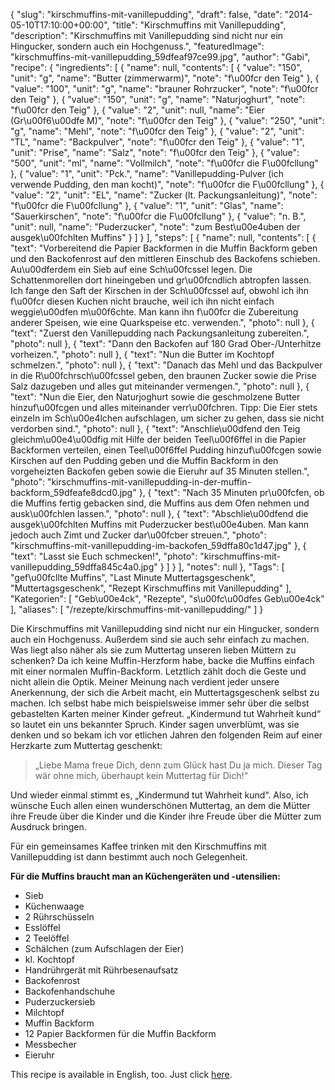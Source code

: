 {
    "slug": "kirschmuffins-mit-vanillepudding",
    "draft": false,
    "date": "2014-05-10T17:10:00+00:00",
    "title": "Kirschmuffins mit Vanillepudding",
    "description": "Kirschmuffins mit Vanillepudding sind  nicht nur ein Hingucker, sondern auch ein Hochgenuss.",
    "featuredImage": "kirschmuffins-mit-vanillepudding_59dfeaf97ce99.jpg",
    "author": "Gabi",
    "recipe": {
        "ingredients": [
            {
                "name": null,
                "contents": [
                    {
                        "value": "150",
                        "unit": "g",
                        "name": "Butter (zimmerwarm)",
                        "note": "f\u00fcr den Teig"
                    },
                    {
                        "value": "100",
                        "unit": "g",
                        "name": "brauner Rohrzucker",
                        "note": "f\u00fcr den Teig"
                    },
                    {
                        "value": "150",
                        "unit": "g",
                        "name": "Naturjoghurt",
                        "note": "f\u00fcr den Teig"
                    },
                    {
                        "value": "2",
                        "unit": null,
                        "name": "Eier (Gr\u00f6\u00dfe M)",
                        "note": "f\u00fcr den Teig"
                    },
                    {
                        "value": "250",
                        "unit": "g",
                        "name": "Mehl",
                        "note": "f\u00fcr den Teig"
                    },
                    {
                        "value": "2",
                        "unit": "TL",
                        "name": "Backpulver",
                        "note": "f\u00fcr den Teig"
                    },
                    {
                        "value": "1",
                        "unit": "Prise",
                        "name": "Salz",
                        "note": "f\u00fcr den Teig"
                    },
                    {
                        "value": "500",
                        "unit": "ml",
                        "name": "Vollmilch",
                        "note": "f\u00fcr die F\u00fcllung"
                    },
                    {
                        "value": "1",
                        "unit": "Pck.",
                        "name": "Vanillepudding-Pulver (ich verwende Pudding, den man kocht)",
                        "note": "f\u00fcr die F\u00fcllung"
                    },
                    {
                        "value": "2",
                        "unit": "EL",
                        "name": "Zucker (lt. Packungsanleitung)",
                        "note": "f\u00fcr die F\u00fcllung"
                    },
                    {
                        "value": "1",
                        "unit": "Glas",
                        "name": "Sauerkirschen",
                        "note": "f\u00fcr die F\u00fcllung"
                    },
                    {
                        "value": "n. B.",
                        "unit": null,
                        "name": "Puderzucker",
                        "note": "zum Best\u00e4uben der ausgek\u00fchlten Muffins"
                    }
                ]
            }
        ],
        "steps": [
            {
                "name": null,
                "contents": [
                    {
                        "text": "Vorbereitend die Papier Backformen in die Muffin Backform geben und den Backofenrost auf den mittleren Einschub des Backofens schieben. Au\u00dferdem ein Sieb auf eine Sch\u00fcssel legen. Die Schattenmorellen dort hineingeben und gr\u00fcndlich abtropfen lassen. Ich fange den Saft der Kirschen in der Sch\u00fcssel auf, obwohl ich ihn f\u00fcr diesen Kuchen nicht brauche, weil ich ihn nicht einfach weggie\u00dfen m\u00f6chte. Man kann ihn f\u00fcr die Zubereitung anderer Speisen, wie eine Quarkspeise etc. verwenden.",
                        "photo": null
                    },
                    {
                        "text": "Zuerst  den Vanillepudding nach Packungsanleitung zubereiten.",
                        "photo": null
                    },
                    {
                        "text": "Dann den Backofen auf 180 Grad Ober-\/Unterhitze vorheizen.",
                        "photo": null
                    },
                    {
                        "text": "Nun die Butter im Kochtopf schmelzen.",
                        "photo": null
                    },
                    {
                        "text": "Danach das Mehl und das Backpulver in die R\u00fchrsch\u00fcssel geben, den braunen Zucker sowie die Prise Salz dazugeben und alles gut miteinander vermengen.",
                        "photo": null
                    },
                    {
                        "text": "Nun die Eier, den Naturjoghurt sowie die geschmolzene Butter hinzuf\u00fcgen und alles miteinander verr\u00fchren. Tipp: Die Eier stets einzeln im Sch\u00e4lchen aufschlagen, um sicher zu gehen, dass sie nicht verdorben sind.",
                        "photo": null
                    },
                    {
                        "text": "Anschlie\u00dfend den Teig gleichm\u00e4\u00dfig mit Hilfe der beiden Teel\u00f6ffel in die Papier Backformen verteilen, einen Teel\u00f6ffel Pudding hinzuf\u00fcgen sowie Kirschen auf den  Pudding geben und die Muffin Backform in den vorgeheizten Backofen geben sowie die Eieruhr auf 35 Minuten stellen.",
                        "photo": "kirschmuffins-mit-vanillepudding-in-der-muffin-backform_59dfeafe8dcd0.jpg"
                    },
                    {
                        "text": "Nach 35 Minuten pr\u00fcfen, ob die Muffins fertig gebacken sind, die Muffins aus dem Ofen nehmen und ausk\u00fchlen lassen.",
                        "photo": null
                    },
                    {
                        "text": "Abschlie\u00dfend die ausgek\u00fchlten Muffins mit Puderzucker best\u00e4uben. Man kann jedoch auch Zimt und Zucker dar\u00fcber streuen.",
                        "photo": "kirschmuffins-mit-vanillepudding-im-backofen_59dffa80c1d47.jpg"
                    },
                    {
                        "text": "Lasst sie Euch schmecken!",
                        "photo": "kirschmuffins-mit-vanillepudding_59dffa845c4a0.jpg"
                    }
                ]
            }
        ],
        "notes": null
    },
    "Tags": [
        "gef\u00fcllte Muffins",
        "Last Minute Muttertagsgeschenk",
        "Muttertagsgeschenk",
        "Rezept Kirschmuffins mit Vanillepudding"
    ],
    "Kategorien": [
        "Geb\u00e4ck",
        "Rezepte",
        "s\u00fc\u00dfes Geb\u00e4ck"
    ],
    "aliases": [
        "\/rezepte\/kirschmuffins-mit-vanillepudding\/"
    ]
}

Die Kirschmuffins mit Vanillepudding sind nicht nur ein Hingucker, sondern auch ein Hochgenuss. Außerdem sind sie auch sehr einfach zu machen. Was liegt also näher als sie zum Muttertag unseren lieben Müttern zu schenken? Da ich keine Muffin-Herzform habe, backe die Muffins einfach mit einer normalen Muffin-Backform. Letztlich zählt doch die Geste und nicht allein die Optik. Meiner Meinung nach verdient jeder unsere Anerkennung, der sich die Arbeit macht, ein Muttertagsgeschenk selbst zu machen. Ich selbst habe mich beispielsweise immer sehr über die selbst gebastelten Karten meiner Kinder gefreut. &#8222;Kindermund tut Wahrheit kund&#8220; so lautet ein uns bekannter Spruch. Kinder sagen unverblümt, was sie denken und so bekam ich vor etlichen Jahren den folgenden Reim auf einer Herzkarte zum Muttertag geschenkt:

> &#8222;Liebe Mama freue Dich,
> denn zum Glück hast Du ja mich.
> Dieser Tag wär ohne mich,
> überhaupt kein Muttertag für Dich!&#8220;

Und wieder einmal stimmt es, &#8222;Kindermund tut Wahrheit kund&#8220;. Also, ich wünsche Euch allen einen wunderschönen Muttertag, an dem die Mütter ihre Freude über die Kinder und die Kinder ihre Freude über die Mütter zum Ausdruck bringen.

Für ein gemeinsames Kaffee trinken mit den Kirschmuffins mit Vanillepudding ist dann bestimmt auch noch Gelegenheit.

**Für die Muffins braucht man an Küchengeräten und -utensilien:**

 * Sieb
 * Küchenwaage
 * 2 Rührschüsseln
 * Esslöffel
 * 2 Teelöffel
 * Schälchen (zum Aufschlagen der Eier)
 * kl. Kochtopf
 * Handrührgerät mit Rührbesenaufsatz
 * Backofenrost
 * Backofenhandschuhe
 * Puderzuckersieb
 * Milchtopf
 * Muffin Backform
 * 12 Papier Backformen für die Muffin Backform
 * Messbecher
 * Eieruhr

This recipe is available in English, too. Just click [here][1].

 [1]: https://deliciouslygabi.com/recipe/cherry-muffins-vanilla-pudding/